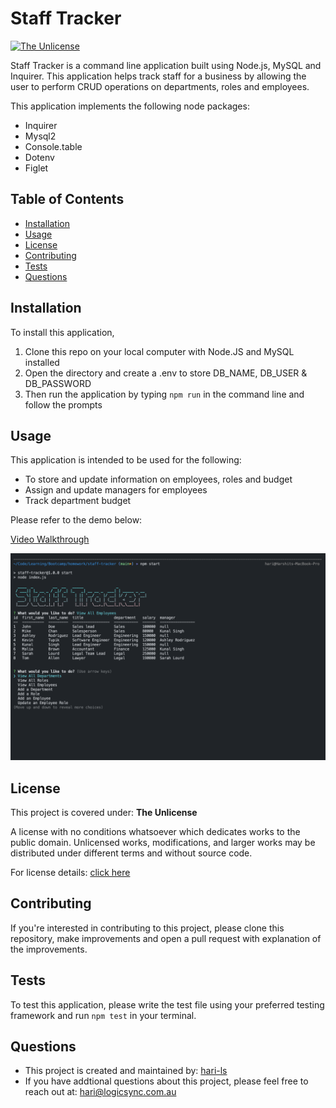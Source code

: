# Staff Tracker

[![The Unlicense](https://img.shields.io/badge/license-The%20Unlicense-green)](#license)

Staff Tracker is a command line application built using Node.js, MySQL and Inquirer. This application helps track staff for a business by allowing the user to perform CRUD operations on departments, roles and employees.

This application implements the following node packages:

- Inquirer
- Mysql2
- Console.table
- Dotenv
- Figlet

## Table of Contents

- [Installation](#installation)
- [Usage](#usage)
- [License](#license)
- [Contributing](#contributing)
- [Tests](#tests)
- [Questions](#questions)

## Installation

To install this application,

1. Clone this repo on your local computer with Node.JS and MySQL installed
2. Open the directory and create a .env to store DB_NAME, DB_USER & DB_PASSWORD
3. Then run the application by typing `npm run` in the command line and follow the prompts

## Usage

This application is intended to be used for the following:

- To store and update information on employees, roles and budget
- Assign and update managers for employees
- Track department budget

Please refer to the demo below:

[Video Walkthrough](https://www.loom.com/share/9358eda797f941aaa3f772cbad30bca6)

![Screenshot of the web application](./assets/images/screenshot.png)

## License

This project is covered under: **The Unlicense**

A license with no conditions whatsoever which dedicates works to the public domain. Unlicensed works, modifications, and larger works may be distributed under different terms and without source code.

For license details: [click here](https://choosealicense.com/licenses/unlicense/)

## Contributing

If you're interested in contributing to this project, please clone this repository, make improvements and open a pull request with explanation of the improvements.

## Tests

To test this application, please write the test file using your preferred testing framework and run `npm test` in your terminal.

## Questions

- This project is created and maintained by: [hari-ls](https://github.com/hari-ls)
- If you have addtional questions about this project, please feel free to reach out at: [hari@logicsync.com.au](mailto:hari@logicsync.com.au)
